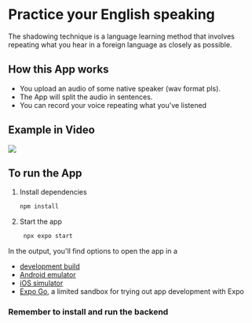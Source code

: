 # Practice your English speaking

The shadowing technique is a language learning method that involves repeating what you hear in a foreign language as closely as possible.

## How this App works
- You upload an audio of some native speaker (wav format pls).
- The App will split the audio in sentences.
- You can record your voice repeating what you've listened

## Example in Video
<img src="./assets/gifs/app-intro.gif" />

## To run the App

1. Install dependencies

   ```bash
   npm install
   ```

2. Start the app

   ```bash
    npx expo start
   ```

In the output, you'll find options to open the app in a

- [development build](https://docs.expo.dev/develop/development-builds/introduction/)
- [Android emulator](https://docs.expo.dev/workflow/android-studio-emulator/)
- [iOS simulator](https://docs.expo.dev/workflow/ios-simulator/)
- [Expo Go](https://expo.dev/go), a limited sandbox for trying out app development with Expo

### Remember to install and run the backend